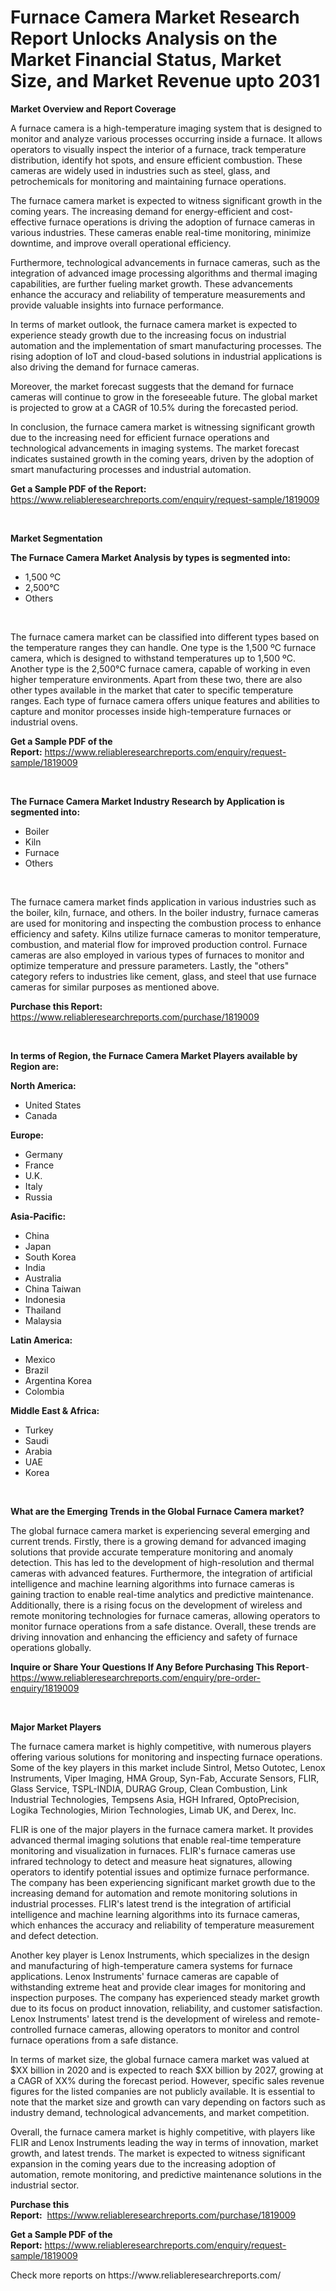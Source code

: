 <p><h1>Furnace Camera Market Research Report Unlocks Analysis on the Market Financial Status, Market Size, and Market Revenue upto 2031</h1></p><p><strong>Market Overview and Report Coverage</strong></p>
<p><p>A furnace camera is a high-temperature imaging system that is designed to monitor and analyze various processes occurring inside a furnace. It allows operators to visually inspect the interior of a furnace, track temperature distribution, identify hot spots, and ensure efficient combustion. These cameras are widely used in industries such as steel, glass, and petrochemicals for monitoring and maintaining furnace operations.</p><p>The furnace camera market is expected to witness significant growth in the coming years. The increasing demand for energy-efficient and cost-effective furnace operations is driving the adoption of furnace cameras in various industries. These cameras enable real-time monitoring, minimize downtime, and improve overall operational efficiency.</p><p>Furthermore, technological advancements in furnace cameras, such as the integration of advanced image processing algorithms and thermal imaging capabilities, are further fueling market growth. These advancements enhance the accuracy and reliability of temperature measurements and provide valuable insights into furnace performance.</p><p>In terms of market outlook, the furnace camera market is expected to experience steady growth due to the increasing focus on industrial automation and the implementation of smart manufacturing processes. The rising adoption of IoT and cloud-based solutions in industrial applications is also driving the demand for furnace cameras.</p><p>Moreover, the market forecast suggests that the demand for furnace cameras will continue to grow in the foreseeable future. The global market is projected to grow at a CAGR of 10.5% during the forecasted period.</p><p>In conclusion, the furnace camera market is witnessing significant growth due to the increasing need for efficient furnace operations and technological advancements in imaging systems. The market forecast indicates sustained growth in the coming years, driven by the adoption of smart manufacturing processes and industrial automation.</p></p>
<p><strong>Get a Sample PDF of the Report:</strong> <a href="https://www.reliableresearchreports.com/enquiry/request-sample/1819009">https://www.reliableresearchreports.com/enquiry/request-sample/1819009</a></p>
<p>&nbsp;</p>
<p><strong>Market Segmentation</strong></p>
<p><strong>The Furnace Camera Market Analysis by types is segmented into:</strong></p>
<p><ul><li>1,500 ºC</li><li>2,500°C</li><li>Others</li></ul></p>
<p>&nbsp;</p>
<p><p>The furnace camera market can be classified into different types based on the temperature ranges they can handle. One type is the 1,500 ºC furnace camera, which is designed to withstand temperatures up to 1,500 ºC. Another type is the 2,500°C furnace camera, capable of working in even higher temperature environments. Apart from these two, there are also other types available in the market that cater to specific temperature ranges. Each type of furnace camera offers unique features and abilities to capture and monitor processes inside high-temperature furnaces or industrial ovens.</p></p>
<p><strong>Get a Sample PDF of the Report:</strong>&nbsp;<a href="https://www.reliableresearchreports.com/enquiry/request-sample/1819009">https://www.reliableresearchreports.com/enquiry/request-sample/1819009</a></p>
<p>&nbsp;</p>
<p><strong>The Furnace Camera Market Industry Research by Application is segmented into:</strong></p>
<p><ul><li>Boiler</li><li>Kiln</li><li>Furnace</li><li>Others</li></ul></p>
<p>&nbsp;</p>
<p><p>The furnace camera market finds application in various industries such as the boiler, kiln, furnace, and others. In the boiler industry, furnace cameras are used for monitoring and inspecting the combustion process to enhance efficiency and safety. Kilns utilize furnace cameras to monitor temperature, combustion, and material flow for improved production control. Furnace cameras are also employed in various types of furnaces to monitor and optimize temperature and pressure parameters. Lastly, the "others" category refers to industries like cement, glass, and steel that use furnace cameras for similar purposes as mentioned above.</p></p>
<p><strong>Purchase this Report:</strong>&nbsp; <a href="https://www.reliableresearchreports.com/purchase/1819009">https://www.reliableresearchreports.com/purchase/1819009</a></p>
<p>&nbsp;</p>
<p><strong>In terms of Region, the Furnace Camera Market Players available by Region are:</strong></p>
<p>
    <p> <strong> North America: </strong>
        <ul>
            <li>United States</li>
            <li>Canada</li>
        </ul>
        </p> 
    <p> <strong> Europe: </strong>
        <ul>
            <li>Germany</li>
            <li>France</li>
            <li>U.K.</li>
            <li>Italy</li>
            <li>Russia</li>
        </ul>
        </p> 
    <p> <strong> Asia-Pacific: </strong>
        <ul>
            <li>China</li>
            <li>Japan</li>
            <li>South Korea</li>
            <li>India</li>
            <li>Australia</li>
            <li>China Taiwan</li>
            <li>Indonesia</li>
            <li>Thailand</li>
            <li>Malaysia</li>
        </ul>
        </p> 
    <p> <strong> Latin America: </strong>
        <ul>
            <li>Mexico</li>
            <li>Brazil</li>
            <li>Argentina Korea</li>
            <li>Colombia</li>
        </ul>
        </p> 
    <p> <strong> Middle East & Africa: </strong>
        <ul>
            <li>Turkey</li>
            <li>Saudi</li>
            <li>Arabia</li>
            <li>UAE</li>
            <li>Korea</li>
        </ul>
    </p>
    </p>
<p>&nbsp;</p>
<p><strong>What are the Emerging Trends in the Global Furnace Camera market?</strong></p>
<p><p>The global furnace camera market is experiencing several emerging and current trends. Firstly, there is a growing demand for advanced imaging solutions that provide accurate temperature monitoring and anomaly detection. This has led to the development of high-resolution and thermal cameras with advanced features. Furthermore, the integration of artificial intelligence and machine learning algorithms into furnace cameras is gaining traction to enable real-time analytics and predictive maintenance. Additionally, there is a rising focus on the development of wireless and remote monitoring technologies for furnace cameras, allowing operators to monitor furnace operations from a safe distance. Overall, these trends are driving innovation and enhancing the efficiency and safety of furnace operations globally.</p></p>
<p><strong>Inquire or Share Your Questions If Any Before Purchasing This Report</strong>- <a href="https://www.reliableresearchreports.com/enquiry/pre-order-enquiry/1819009">https://www.reliableresearchreports.com/enquiry/pre-order-enquiry/1819009</a></p>
<p>&nbsp;</p>
<p><strong>Major Market Players</strong></p>
<p><p>The furnace camera market is highly competitive, with numerous players offering various solutions for monitoring and inspecting furnace operations. Some of the key players in this market include Sintrol, Metso Outotec, Lenox Instruments, Viper Imaging, HMA Group, Syn-Fab, Accurate Sensors, FLIR, Glass Service, TSPL-INDIA, DURAG Group, Clean Combustion, Link Industrial Technologies, Tempsens Asia, HGH Infrared, OptoPrecision, Logika Technologies, Mirion Technologies, Limab UK, and Derex, Inc.</p><p>FLIR is one of the major players in the furnace camera market. It provides advanced thermal imaging solutions that enable real-time temperature monitoring and visualization in furnaces. FLIR's furnace cameras use infrared technology to detect and measure heat signatures, allowing operators to identify potential issues and optimize furnace performance. The company has been experiencing significant market growth due to the increasing demand for automation and remote monitoring solutions in industrial processes. FLIR's latest trend is the integration of artificial intelligence and machine learning algorithms into its furnace cameras, which enhances the accuracy and reliability of temperature measurement and defect detection.</p><p>Another key player is Lenox Instruments, which specializes in the design and manufacturing of high-temperature camera systems for furnace applications. Lenox Instruments' furnace cameras are capable of withstanding extreme heat and provide clear images for monitoring and inspection purposes. The company has experienced steady market growth due to its focus on product innovation, reliability, and customer satisfaction. Lenox Instruments' latest trend is the development of wireless and remote-controlled furnace cameras, allowing operators to monitor and control furnace operations from a safe distance.</p><p>In terms of market size, the global furnace camera market was valued at $XX billion in 2020 and is expected to reach $XX billion by 2027, growing at a CAGR of XX% during the forecast period. However, specific sales revenue figures for the listed companies are not publicly available. It is essential to note that the market size and growth can vary depending on factors such as industry demand, technological advancements, and market competition.</p><p>Overall, the furnace camera market is highly competitive, with players like FLIR and Lenox Instruments leading the way in terms of innovation, market growth, and latest trends. The market is expected to witness significant expansion in the coming years due to the increasing adoption of automation, remote monitoring, and predictive maintenance solutions in the industrial sector.</p></p>
<p><strong>Purchase this Report:</strong>&nbsp;&nbsp;<a href="https://www.reliableresearchreports.com/purchase/1819009">https://www.reliableresearchreports.com/purchase/1819009</a></p>
<p></p>
<p><strong>Get a Sample PDF of the Report:</strong>&nbsp;<a href="https://www.reliableresearchreports.com/enquiry/request-sample/1819009">https://www.reliableresearchreports.com/enquiry/request-sample/1819009</a></p>
<p>Check more reports on https://www.reliableresearchreports.com/</p>